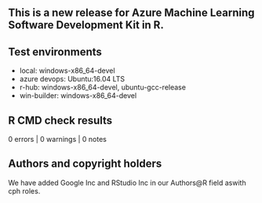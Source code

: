 ## This is a new release for Azure Machine Learning Software Development Kit in R.

## Test environments
* local: windows-x86_64-devel
* azure devops: Ubuntu:16.04 LTS
* r-hub: windows-x86_64-devel, ubuntu-gcc-release
* win-builder: windows-x86_64-devel

## R CMD check results
0 errors | 0 warnings | 0 notes

## Authors and copyright holders
We have added Google Inc and RStudio Inc in our Authors@R field aswith cph roles.